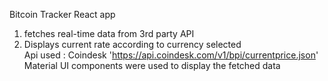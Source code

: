 Bitcoin Tracker React app

1. fetches real-time data from 3rd party API <br />
2. Displays current rate according to currency selected <br />
Api used : Coindesk 'https://api.coindesk.com/v1/bpi/currentprice.json' <br />
Material UI components were used to display the fetched data
